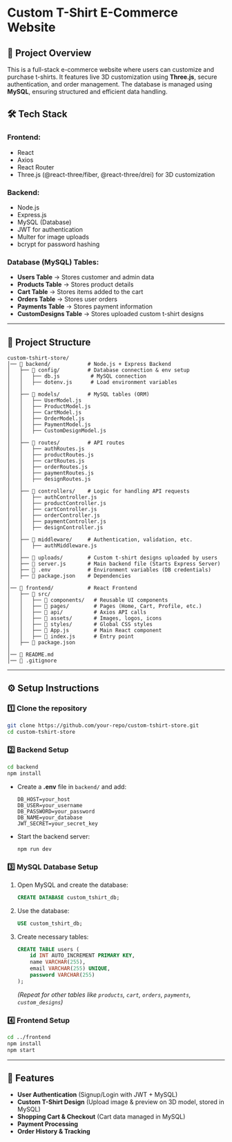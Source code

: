 # Custom T-Shirt E-Commerce Website

## 📌 Project Overview
This is a full-stack e-commerce website where users can customize and purchase t-shirts. It features live 3D customization using **Three.js**, secure authentication, and order management. The database is managed using **MySQL**, ensuring structured and efficient data handling.

## 🛠️ Tech Stack
### **Frontend:**
- React
- Axios
- React Router
- Three.js (@react-three/fiber, @react-three/drei) for 3D customization

### **Backend:**
- Node.js
- Express.js
- MySQL (Database)
- JWT for authentication
- Multer for image uploads
- bcrypt for password hashing

### **Database (MySQL) Tables:**
- **Users Table** → Stores customer and admin data
- **Products Table** → Stores product details
- **Cart Table** → Stores items added to the cart
- **Orders Table** → Stores user orders
- **Payments Table** → Stores payment information
- **CustomDesigns Table** → Stores uploaded custom t-shirt designs

---

## 📂 Project Structure
```
custom-tshirt-store/
│── 📂 backend/            # Node.js + Express Backend
│   ├── 📂 config/         # Database connection & env setup
│   │   ├── db.js          # MySQL connection
│   │   ├── dotenv.js      # Load environment variables
│   │
│   ├── 📂 models/         # MySQL tables (ORM)
│   │   ├── UserModel.js   
│   │   ├── ProductModel.js
│   │   ├── CartModel.js   
│   │   ├── OrderModel.js  
│   │   ├── PaymentModel.js  
│   │   ├── CustomDesignModel.js  
│   │
│   ├── 📂 routes/         # API routes
│   │   ├── authRoutes.js  
│   │   ├── productRoutes.js
│   │   ├── cartRoutes.js  
│   │   ├── orderRoutes.js  
│   │   ├── paymentRoutes.js  
│   │   ├── designRoutes.js  
│   │
│   ├── 📂 controllers/    # Logic for handling API requests
│   │   ├── authController.js  
│   │   ├── productController.js
│   │   ├── cartController.js  
│   │   ├── orderController.js  
│   │   ├── paymentController.js  
│   │   ├── designController.js  
│   │
│   ├── 📂 middleware/     # Authentication, validation, etc.
│   │   ├── authMiddleware.js
│   │
│   ├── 📂 uploads/        # Custom t-shirt designs uploaded by users
│   ├── 📜 server.js       # Main backend file (Starts Express Server)
│   ├── 📜 .env            # Environment variables (DB credentials)
│   ├── 📜 package.json    # Dependencies
│
│── 📂 frontend/           # React Frontend
│   ├── 📂 src/
│   │   ├── 📂 components/   # Reusable UI components
│   │   ├── 📂 pages/        # Pages (Home, Cart, Profile, etc.)
│   │   ├── 📂 api/          # Axios API calls
│   │   ├── 📂 assets/       # Images, logos, icons
│   │   ├── 📂 styles/       # Global CSS styles
│   │   ├── 📜 App.js        # Main React component
│   │   ├── 📜 index.js      # Entry point
│   ├── 📜 package.json
│
│── 📜 README.md
│── 📜 .gitignore
```

---

## ⚙️ Setup Instructions
### **1️⃣ Clone the repository**
```sh
git clone https://github.com/your-repo/custom-tshirt-store.git
cd custom-tshirt-store
```

### **2️⃣ Backend Setup**
```sh
cd backend
npm install
```
- Create a **.env** file in `backend/` and add:
  ```env
  DB_HOST=your_host
  DB_USER=your_username
  DB_PASSWORD=your_password
  DB_NAME=your_database
  JWT_SECRET=your_secret_key
  ```
- Start the backend server:
  ```sh
  npm run dev
  ```

### **3️⃣ MySQL Database Setup**
1. Open MySQL and create the database:
   ```sql
   CREATE DATABASE custom_tshirt_db;
   ```
2. Use the database:
   ```sql
   USE custom_tshirt_db;
   ```
3. Create necessary tables:
   ```sql
   CREATE TABLE users (
       id INT AUTO_INCREMENT PRIMARY KEY,
       name VARCHAR(255),
       email VARCHAR(255) UNIQUE,
       password VARCHAR(255)
   );
   ```
   _(Repeat for other tables like `products`, `cart`, `orders`, `payments`, `custom_designs`)_

### **4️⃣ Frontend Setup**
```sh
cd ../frontend
npm install
npm start
```

---

## 📌 Features
- **User Authentication** (Signup/Login with JWT + MySQL)
- **Custom T-Shirt Design** (Upload image & preview on 3D model, stored in MySQL)
- **Shopping Cart & Checkout** (Cart data managed in MySQL)
- **Payment Processing**
- **Order History & Tracking**


